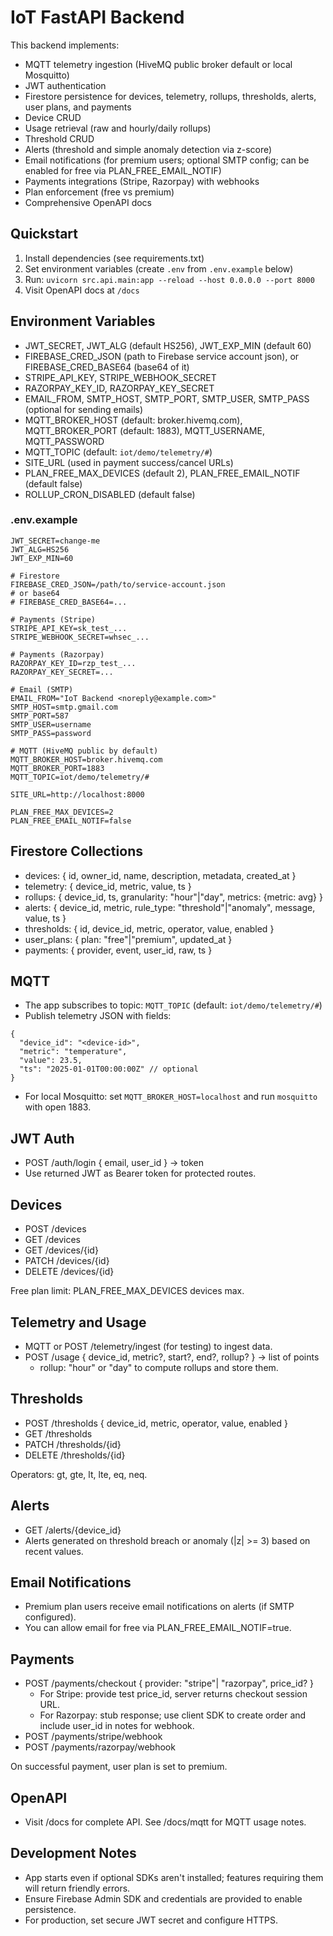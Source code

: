 # IoT FastAPI Backend

This backend implements:
- MQTT telemetry ingestion (HiveMQ public broker default or local Mosquitto)
- JWT authentication
- Firestore persistence for devices, telemetry, rollups, thresholds, alerts, user plans, and payments
- Device CRUD
- Usage retrieval (raw and hourly/daily rollups)
- Threshold CRUD
- Alerts (threshold and simple anomaly detection via z-score)
- Email notifications (for premium users; optional SMTP config; can be enabled for free via PLAN_FREE_EMAIL_NOTIF)
- Payments integrations (Stripe, Razorpay) with webhooks
- Plan enforcement (free vs premium)
- Comprehensive OpenAPI docs

## Quickstart

1) Install dependencies (see requirements.txt)
2) Set environment variables (create `.env` from `.env.example` below)
3) Run: `uvicorn src.api.main:app --reload --host 0.0.0.0 --port 8000`
4) Visit OpenAPI docs at `/docs`

## Environment Variables

- JWT_SECRET, JWT_ALG (default HS256), JWT_EXP_MIN (default 60)
- FIREBASE_CRED_JSON (path to Firebase service account json), or FIREBASE_CRED_BASE64 (base64 of it)
- STRIPE_API_KEY, STRIPE_WEBHOOK_SECRET
- RAZORPAY_KEY_ID, RAZORPAY_KEY_SECRET
- EMAIL_FROM, SMTP_HOST, SMTP_PORT, SMTP_USER, SMTP_PASS (optional for sending emails)
- MQTT_BROKER_HOST (default: broker.hivemq.com), MQTT_BROKER_PORT (default: 1883), MQTT_USERNAME, MQTT_PASSWORD
- MQTT_TOPIC (default: `iot/demo/telemetry/#`)
- SITE_URL (used in payment success/cancel URLs)
- PLAN_FREE_MAX_DEVICES (default 2), PLAN_FREE_EMAIL_NOTIF (default false)
- ROLLUP_CRON_DISABLED (default false)

### .env.example
```
JWT_SECRET=change-me
JWT_ALG=HS256
JWT_EXP_MIN=60

# Firestore
FIREBASE_CRED_JSON=/path/to/service-account.json
# or base64
# FIREBASE_CRED_BASE64=...

# Payments (Stripe)
STRIPE_API_KEY=sk_test_...
STRIPE_WEBHOOK_SECRET=whsec_...

# Payments (Razorpay)
RAZORPAY_KEY_ID=rzp_test_...
RAZORPAY_KEY_SECRET=...

# Email (SMTP)
EMAIL_FROM="IoT Backend <noreply@example.com>"
SMTP_HOST=smtp.gmail.com
SMTP_PORT=587
SMTP_USER=username
SMTP_PASS=password

# MQTT (HiveMQ public by default)
MQTT_BROKER_HOST=broker.hivemq.com
MQTT_BROKER_PORT=1883
MQTT_TOPIC=iot/demo/telemetry/#

SITE_URL=http://localhost:8000

PLAN_FREE_MAX_DEVICES=2
PLAN_FREE_EMAIL_NOTIF=false
```

## Firestore Collections

- devices: { id, owner_id, name, description, metadata, created_at }
- telemetry: { device_id, metric, value, ts }
- rollups: { device_id, ts, granularity: "hour"|"day", metrics: {metric: avg} }
- alerts: { device_id, metric, rule_type: "threshold"|"anomaly", message, value, ts }
- thresholds: { id, device_id, metric, operator, value, enabled }
- user_plans: { plan: "free"|"premium", updated_at }
- payments: { provider, event, user_id, raw, ts }

## MQTT

- The app subscribes to topic: `MQTT_TOPIC` (default: `iot/demo/telemetry/#`)
- Publish telemetry JSON with fields:
```
{
  "device_id": "<device-id>",
  "metric": "temperature",
  "value": 23.5,
  "ts": "2025-01-01T00:00:00Z" // optional
}
```
- For local Mosquitto: set `MQTT_BROKER_HOST=localhost` and run `mosquitto` with open 1883.

## JWT Auth

- POST /auth/login { email, user_id } -> token
- Use returned JWT as Bearer token for protected routes.

## Devices

- POST /devices
- GET /devices
- GET /devices/{id}
- PATCH /devices/{id}
- DELETE /devices/{id}

Free plan limit: PLAN_FREE_MAX_DEVICES devices max.

## Telemetry and Usage

- MQTT or POST /telemetry/ingest (for testing) to ingest data.
- POST /usage { device_id, metric?, start?, end?, rollup? } -> list of points
  - rollup: "hour" or "day" to compute rollups and store them.

## Thresholds

- POST /thresholds { device_id, metric, operator, value, enabled }
- GET /thresholds
- PATCH /thresholds/{id}
- DELETE /thresholds/{id}

Operators: gt, gte, lt, lte, eq, neq.

## Alerts

- GET /alerts/{device_id}
- Alerts generated on threshold breach or anomaly (|z| >= 3) based on recent values.

## Email Notifications

- Premium plan users receive email notifications on alerts (if SMTP configured).
- You can allow email for free via PLAN_FREE_EMAIL_NOTIF=true.

## Payments

- POST /payments/checkout { provider: "stripe"| "razorpay", price_id? }
  - For Stripe: provide test price_id, server returns checkout session URL.
  - For Razorpay: stub response; use client SDK to create order and include user_id in notes for webhook.
- POST /payments/stripe/webhook
- POST /payments/razorpay/webhook

On successful payment, user plan is set to premium.

## OpenAPI

- Visit /docs for complete API. See /docs/mqtt for MQTT usage notes.

## Development Notes

- App starts even if optional SDKs aren't installed; features requiring them will return friendly errors.
- Ensure Firebase Admin SDK and credentials are provided to enable persistence.
- For production, set secure JWT secret and configure HTTPS.
